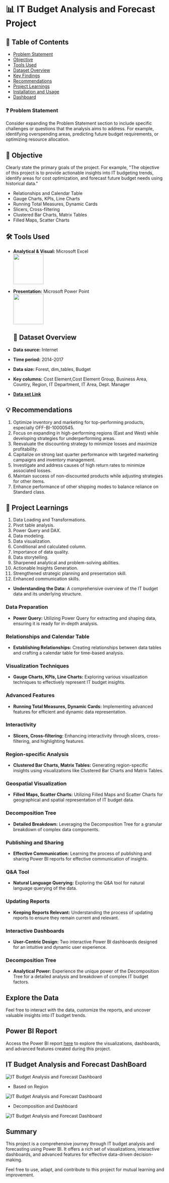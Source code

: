 # 📊 IT Budget Analysis and Forecast Project

## 📕 Table of Contents
- [Problem Statement](#-problem-statement)
- [Objective](#-objective)
- [Tools Used](#%EF%B8%8F-tools-used)
- [Dataset Overview](#-dataset-overview)
- [Key Findings](#-key-findings)
- [Recommendations](#-recommendations)
- [Project Learnings](#-project-learnings)
- [Installation and Usage](#-installation-and-usage)
- [Dashboard](#-dashboard)
  

### ❓ Problem Statement
Consider expanding the Problem Statement section to include specific challenges or questions that the analysis aims to address. For example, identifying overspending areas, predicting future budget requirements, or optimizing resource allocation.

## 🎯 Objective
Clearly state the primary goals of the project. For example, "The objective of this project is to provide actionable insights into IT budgeting trends, identify areas for cost optimization, and forecast future budget needs using historical data."

- Relationships and Calendar Table
- Gauge Charts, KPIs, Line Charts
- Running Total Measures, Dynamic Cards
- Slicers, Cross-filtering
- Clustered Bar Charts, Matrix Tables
- Filled Maps, Scatter Charts

## 🛠️ Tools Used
- **Analytical & Visual:**  Microsoft Excel\
  <img width="96" height="96" src=https://github.com/Boomihasri/Finance_analysis_dashboard/blob/main/icons8-microsoft-excel-144.png/>
- **Presentation:** Microsoft Power Point\
  <img width="96" height="96" src=https://github.com/Boomihasri/Finance_analysis_dashboard/blob/main/icons8-power-point-144.png/>

  ## 📅 Dataset Overview
- **Data source:** Internet
- **Time period:** 2014-2017
- **Data size:** Forest, dim_tables, Budget
- **Key columns:** Cost Element,Cost Element Group, Business Area, Country, Region, IT Department, IT Area, Dept. Manager
- [**Data set Link**](https://github.com/Boomihasri/Finance_analysis_dashboard/blob/main/Finance%20Excel%20Dashboard.xlsx)

## 💡 Recommendations
1. Optimize inventory and marketing for top-performing products, especially OFF-BI-10000545.
2. Focus on expanding in high-performing regions (East and West) while developing strategies for underperforming areas.
3. Reevaluate the discounting strategy to minimize losses and maximize profitability.
4. Capitalize on strong last quarter performance with targeted marketing campaigns and inventory management.
5. Investigate and address causes of high return rates to minimize associated losses.
6. Maintain success of non-discounted products while adjusting strategies for other items.
7. Enhance performance of other shipping modes to balance reliance on Standard class.

## 🧠 Project Learnings
1. Data Loading and Transformations.
2. Pivot table analysis.
3. Power Query and DAX.
4. Data modeling.
5. Data visualization.
6. Conditional and calculated column.
7. Importance of data quality.
8. Data storytelling.
9. Sharpened analytical and problem-solving abilities.
10. Actionable Insights Generation.
11. Strengthened strategic planning and  presentation skill.
12. Enhanced communication skills.

  

- **Understanding the Data:** A comprehensive overview of the IT budget data and its underlying structure.

### Data Preparation

- **Power Query:** Utilizing Power Query for extracting and shaping data, ensuring it is ready for in-depth analysis.

### Relationships and Calendar Table

- **Establishing Relationships:** Creating relationships between data tables and crafting a calendar table for time-based analysis.

### Visualization Techniques

- **Gauge Charts, KPIs, Line Charts:** Exploring various visualization techniques to effectively represent IT budget insights.

### Advanced Features

- **Running Total Measures, Dynamic Cards:** Implementing advanced features for efficient and dynamic data representation.

### Interactivity

- **Slicers, Cross-filtering:** Enhancing interactivity through slicers, cross-filtering, and highlighting features.

### Region-specific Analysis

- **Clustered Bar Charts, Matrix Tables:** Generating region-specific insights using visualizations like Clustered Bar Charts and Matrix Tables.

### Geospatial Visualization

- **Filled Maps, Scatter Charts:** Utilizing Filled Maps and Scatter Charts for geographical and spatial representation of IT budget data.

### Decomposition Tree

- **Detailed Breakdown:** Leveraging the Decomposition Tree for a granular breakdown of complex data components.

### Publishing and Sharing

- **Effective Communication:** Learning the process of publishing and sharing Power BI reports for effective communication of insights.

### Q&A Tool

- **Natural Language Querying:** Exploring the Q&A tool for natural language querying of the data.

### Updating Reports

- **Keeping Reports Relevant:** Understanding the process of updating reports to ensure they remain current and relevant.

### Interactive Dashboards

- **User-Centric Design:** Two interactive Power BI dashboards designed for an intuitive and dynamic user experience.

### Decomposition Tree

- **Analytical Power:** Experience the unique power of the Decomposition Tree for a detailed analysis and breakdown of complex IT budget factors.

## Explore the Data

Feel free to interact with the data, customize the reports, and uncover valuable insights into IT budget trends.

## Power BI Report

Access the Power BI report [here](https://app.powerbi.com/groups/me/reports/c13f2f15-5f08-43c5-b3cb-c1b508eb261d/ReportSection9828415fc69deae445d7?experience=power-bi) to explore the visualizations, dashboards, and advanced features created during this project.

## IT Budget Analysis and Forecast DashBoard

![IT Budget Analysis and Forecast Dashboard](https://raw.githubusercontent.com/Gokul-Raja84/Power-BI-Interactive-Dashboard-Projects/main/IT%20Budget%20Analysis%20and%20Forecast/Head%20Dashboard.jpg)

- Based on Region

![IT Budget Analysis and Forecast Dashboard](https://raw.githubusercontent.com/Gokul-Raja84/Power-BI-Interactive-Dashboard-Projects/main/IT%20Budget%20Analysis%20and%20Forecast/Region%20Dashboard.jpg)

- Decomposition and Dashboard

![IT Budget Analysis and Forecast Dashboard](https://raw.githubusercontent.com/Gokul-Raja84/Power-BI-Interactive-Dashboard-Projects/main/IT%20Budget%20Analysis%20and%20Forecast/Decomposition%20Dashboard.jpg)


## Summary

This project is a comprehensive journey through IT budget analysis and forecasting using Power BI. It offers a rich set of visualizations, interactive dashboards, and advanced features for effective data-driven decision-making.

Feel free to use, adapt, and contribute to this project for mutual learning and improvement.

